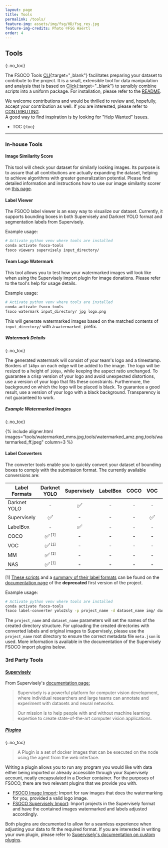 ```yaml
---
layout: page
title: Tools
permalink: /tools/
feature-img: assets/img/fsg/HD/fsg_res.jpg
feature-img-credits: Photo ©FSG Haertl
order: 4
---
```


## Tools
{:.no_toc}

The FSOCO Tools [CLI](https://en.wikipedia.org/wiki/Command-line_interface "Opens in a new tab."){:target="_blank"} facilitates preparing your dataset to contribute to the project.
It is a small, extensible tool for data manipulation and analysis that is based on [Click](https://click.palletsprojects.com/en/7.x/ "Opens in a new tab."){:target="_blank"} to sensibly combine scripts into a uniform package.
For installation, please refer to the [README](https://github.com/fsoco/fsoco-dataset/blob/master/tools/README.md).

We welcome contributions and would be thrilled to review and, hopefully, accept your contribution as well.
If you are interested, please refer to [CONTRIBUTING](https://github.com/fsoco/fsoco-dataset/blob/master/CONTRIBUTING.md).
<br/>
A good way to find inspiration is by looking for "Help Wanted" Issues.

* TOC
{:toc}
---

### In-house Tools

#### Image Similarity Score
This tool will check your dataset for similarly looking images.
Its purpose is to assure that all contributions are actually expanding the dataset, helping to achieve algorithms with greater generalization potential.
Please find detailed information and instructions how to use our image similarity scorer on [this page](./image_similarity_score).


####  Label Viewer
The FSOCO label viewer is an easy way to visualize our dataset. Currently, it supports bounding boxes in both Supervisely and Darknet YOLO format and segmentation labels from Supervisely.

Example usage:
```bash
# Activate python venv where tools are installed
conda activate fsoco-tools 
fsoco viewers supervisely input_directory/
```

#### Team Logo Watermark
This tool allows you to test how your watermarked images will look like when using the Supervisely import plugin for image donations. Please refer to the tool's help for usage details.

Example usage:
```bash
# Activate python venv where tools are installed
conda activate fsoco-tools 
fsoco watermark input_directory/ jpg logo.png
```
This will generate watermarked images based on the matched contents of `input_directory/` with a `watermarked_` prefix.

##### Watermark Details
{:.no_toc}

The generated watermark will consist of your team's logo and a timestamp. Borders of `140px` on each edge will be added to the image.
The logo will be resized to a height of `100px`, while keeping the aspect ratio unchanged. To guarantee a crisp version of your logo and avoid unexpected distortions, use a version of your logo that fits these constraints.
Furthermore, the background on which the logo will be placed is black. To guarantee a good result, use a version of your logo with a black background. 
Transparency is not guaranteed to work.

##### Example Watermarked Images
{:.no_toc}

{% include aligner.html images="tools/watermarked_mms.jpg,tools/watermarked_amz.png,tools/watermarked_ff.jpeg" column=3 %}
<br>

#### Label Converters
The converter tools enable you to quickly convert your dataset of bounding boxes to comply with the submission format.
The currently available conversions are:

| Label Formats| Darknet YOLO | Supervisely | LabelBox | COCO | VOC | MM | NAS |
|---|:---:|:---:|:---:|:---:|:---:|:---:|:---:|
| Darknet YOLO | - | <span style='font-size:20px;'>&#9989;</span> | - | - | - | - | - | 
| Supervisely | <span style='font-size:20px;'>&#9989;</span> | - | - | - | <span style='font-size:20px;'>&#9989;</span> | - | - |
| LabelBox | - | <span style='font-size:20px;'>&#9989;</span> | - | - | - | - | - | 
| COCO | <span style='font-size:20px;'>&#9989;</span><sup><small> [1]</small></sup> | - | - | - | - | - | - |
| VOC | <span style='font-size:20px;'>&#9989;</span><sup><small> [1]</small></sup> | - | - | - | - | - | - |
| MM | <span style='font-size:20px;'>&#9989;</span><sup><small> [1]</small></sup> | - | - | - | - | - | - |
| NAS | <span style='font-size:20px;'>&#9989;</span><sup><small> [1]</small></sup> | - | - | - | - | - | - |

[1] [These scripts](https://github.com/ddavid/fsoco/tree/master/scripts/label-converters) and a [summary of their label formats](https://ddavid.github.io/fsoco/#annotation-types) can be found on the [documentation page](https://ddavid.github.io/fsoco/) of the **deprecated** first version of the project. <br/>

Example usage:
```bash
# Activate python venv where tools are installed
conda activate fsoco-tools
fsoco label-converter yolo2sly -p project_name -d dataset_name img/ darknet_labels/ .
```

The `project_name` and `dataset_name` parameters will set the names of the created directory structure.
For uploading the created directories with converted labels and original images to Supervisely, please use the `project_name` root directory to ensure the correct metadata file `meta.json` is used.
More information is available in the documentation of the Supervisely FSOCO import plugins below.

### 3rd Party Tools
#### [Supervisely](https://supervise.ly/)
From Supervisely's [documentation page:](https://docs.supervise.ly)
> Supervisely is a powerful platform for computer vision development, where individual researchers and large teams can annotate and experiment with datasets and neural networks.
>
> Our mission is to help people with and without machine learning expertise to create state-of-the-art computer vision applications.

##### [Plugins](https://docs.supervise.ly/customization/plugins#what-is-a-plugin)
{:.no_toc}
> A Plugin is a set of docker images that can be executed on the node using the agent from the web interface.

Writing a plugin allows you to run any program you would like with data either being imported or already accessible through your Supervisely account, neatly encapsulated in a Docker container.
For the purposes of FSOCO, there are two relevant plugins that we provide you with.

* <a alt="FSOCO Image Import" href="https://app.supervise.ly/explore/plugins/fsoco-image-import-75571/overview" target="_blank">FSOCO Image Import</a>: Import for raw images that does the watermarking for you, provided a valid logo image.
* <a alt="FSOCO Supervisely Import" href="https://app.supervise.ly/explore/plugins/fsoco-supervisely-import-75595/overview" target="_blank">FSOCO Supervisely Import</a>: Import projects in the Supervisely format and have the contained images watermarked and labels adjusted accordingly.

Both plugins are documented to allow for a seamless experience when adjusting your data to fit the required format. 
If you are interested in writing your own plugin, please refer to [Supervisely's documentation on custom plugins](https://github.com/supervisely/supervisely/blob/master/help/tutorials/01_create_new_plugin/how_to_create_plugin.md).